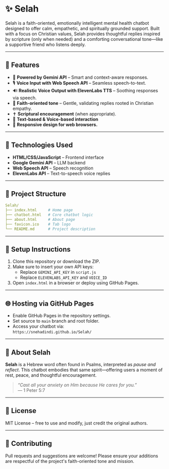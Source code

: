 # ✨ Selah

Selah is a faith-oriented, emotionally intelligent mental health chatbot designed to offer calm, empathetic, and spiritually grounded support. Built with a focus on Christian values, Selah provides thoughtful replies inspired by scripture (only when needed) and a comforting conversational tone—like a supportive friend who listens deeply.

---

## 🌟 Features

- 🧠 **Powered by Gemini API** – Smart and context-aware responses.
- 🎙️ **Voice Input with Web Speech API** – Seamless speech-to-text.
- 🔊 **Realistic Voice Output with ElevenLabs TTS** – Soothing responses via speech.
- 💬 **Faith-oriented tone** – Gentle, validating replies rooted in Christian empathy.
- ✝️ **Scriptural encouragement** (when appropriate).
- 📝 **Text-based & Voice-based interaction**
- 📱 **Responsive design for web browsers.**

---

## 🚀 Technologies Used

- **HTML/CSS/JavaScript** – Frontend interface
- **Google Gemini API** – LLM backend
- **Web Speech API** – Speech recognition
- **ElevenLabs API** – Text-to-speech voice replies

---

## 📂 Project Structure
```yaml
Selah/
├── index.html     # Home page
├── chatbot.html   # Core chatbot logic
├── about.html     # About page
├── favicon.ico    # Tab logo
└── README.md      # Project description
```
---

## 🔧 Setup Instructions

1. Clone this repository or download the ZIP.
2. Make sure to insert your own API keys:
   - Replace `GEMINI_API_KEY` in `script.js`
   - Replace `ELEVENLABS_API_KEY` and `VOICE_ID`
3. Open `index.html` in a browser or deploy using GitHub Pages.

---

## 🌐 Hosting via GitHub Pages

- Enable GitHub Pages in the repository settings.
- Set source to `main` branch and root folder.
- Access your chatbot via:  
  `https://snehadindi.github.io/Selah/`

---

## 🙏 About Selah

**Selah** is a Hebrew word often found in Psalms, interpreted as *pause and reflect*. This chatbot embodies that same spirit—offering users a moment of rest, peace, and thoughtful encouragement.

> _“Cast all your anxiety on Him because He cares for you.”_  
> — 1 Peter 5:7

---

## 📜 License

MIT License – free to use and modify, just credit the original authors.

---

## 🤝 Contributing

Pull requests and suggestions are welcome! Please ensure your additions are respectful of the project's faith-oriented tone and mission.

